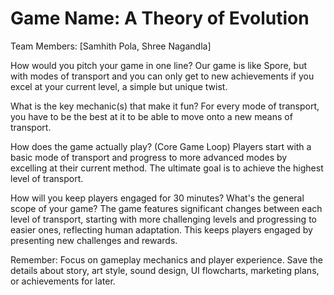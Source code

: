 # Game Name: A Theory of Evolution

Team Members: [Samhith Pola, Shree Nagandla]

How would you pitch your game in one line? Our game is like Spore, but with modes of transport and you can only get to new achievements if you excel at your current level, a simple but unique twist.

What is the key mechanic(s) that make it fun? For every mode of transport, you have to be the best at it to be able to move onto a new means of transport.

How does the game actually play? (Core Game Loop) Players start with a basic mode of transport and progress to more advanced modes by excelling at their current method. The ultimate goal is to achieve the highest level of transport.

How will you keep players engaged for 30 minutes? What's the general scope of your game? The game features significant changes between each level of transport, starting with more challenging levels and progressing to easier ones, reflecting human adaptation. This keeps players engaged by presenting new challenges and rewards.

Remember: Focus on gameplay mechanics and player experience. Save the details about story, art style, sound design, UI flowcharts, marketing plans, or achievements for later.
